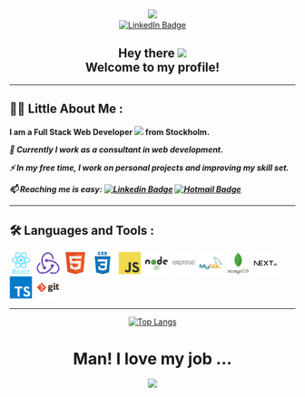 
<div id="header" align="center">
  <img src="https://media.giphy.com/media/f3iwJFOVOwuy7K6FFw/giphy.gif" width="420" />
</div>

<div id="badges" align="center">
  <a href="https://www.linkedin.com/in/dimitar-eftimov-393b4a254/">
    <img src="https://img.shields.io/badge/LinkedIn-blue?style=for-the-badge&logo=linkedin&logoColor=white" alt="LinkedIn Badge"/>
  </a>
</div>
<!-- <div align="center">
  <img src="https://komarev.com/ghpvc/?username=Dixie85&style=plastic&color=red" alt=""/>
</div> -->
<h2 align="center">
  Hey there
  <img src="https://media.giphy.com/media/hvRJCLFzcasrR4ia7z/giphy.gif" width="30px"/> 
  <br>
  Welcome to my profile!
</h2>

---

## 👨‍💻 Little About Me :

**I am a Full Stack Web Developer <img src="https://media.giphy.com/media/WUlplcMpOCEmTGBtBW/giphy.gif" width="30"> from Stockholm.**

***🔭  Currently I work as a consultant in web development.***
 
***⚡️  In my free time, I work on personal projects and improving my skill set.***

***📫  Reaching me is easy: [![Linkedin Badge](https://img.shields.io/badge/-Linkedin-blue?style=flat&logo=Linkedin&logoColor=white)](https://www.linkedin.com/in/dimitar-eftimov-393b4a254) [![Hotmail Badge](https://img.shields.io/badge/Microsoft_Outlook-0078D4?style=flat&logo=microsoft-outlook&logoColor=white)](mailto:dimitar_eftimov@hotmail.com)***

---

## 🛠 Languages and Tools :

<div>
  <img src="https://github.com/devicons/devicon/blob/master/icons/react/react-original-wordmark.svg" title="React" alt="React" width="40" height="40"/>&nbsp;
  <img src="https://github.com/devicons/devicon/blob/master/icons/redux/redux-original.svg" title="Redux" alt="Redux " width="40" height="40"/>&nbsp;
  <img src="https://github.com/devicons/devicon/blob/master/icons/html5/html5-original.svg" title="HTML5" alt="HTML" width="40" height="40"/>&nbsp;
  <img src="https://github.com/devicons/devicon/blob/master/icons/css3/css3-plain-wordmark.svg"  title="CSS3" alt="CSS" width="40" height="40"/>&nbsp;
  <img src="https://github.com/devicons/devicon/blob/master/icons/javascript/javascript-original.svg" title="JavaScript" alt="JavaScript" width="40" height="40"/>&nbsp;
  <img src="https://github.com/devicons/devicon/blob/master/icons/nodejs/nodejs-original-wordmark.svg" title="NodeJS" alt="NodeJS" width="40" height="40"/>&nbsp;
  <img src="https://github.com/devicons/devicon/blob/master/icons/express/express-original-wordmark.svg" title="Express" alt="Express" width="40" height="40"/>&nbsp;
  <img src="https://github.com/devicons/devicon/blob/master/icons/mysql/mysql-original-wordmark.svg" title="MySQL"  alt="MySQL" width="40" height="40"/>&nbsp;
  <img src="https://github.com/devicons/devicon/blob/master/icons/mongodb/mongodb-original-wordmark.svg" title="MongoDb"  alt="MongoDb" width="40" height="40"/>&nbsp;
  <img src="https://github.com/devicons/devicon/blob/master/icons/nextjs/nextjs-original-wordmark.svg" title="Nextjs"  alt="Nextjs" width="40" height="40"/>&nbsp;
  <img src="https://github.com/devicons/devicon/blob/master/icons/typescript/typescript-original.svg" title="Typescript"  alt="Typescript" width="40" height="40"/>&nbsp;
  <img src="https://github.com/devicons/devicon/blob/master/icons/git/git-original-wordmark.svg" title="Git" **alt="Git" width="40" height="40"/>
</div>


---

<div align="center">
  
[![Top Langs](https://github-readme-stats.vercel.app/api/top-langs/?username=Dixie85&layout=compact&theme=vision-friendly-dark)](https://github.com/anuraghazra/github-readme-stats)  
  
<div>


# Man! I love my job ...

<div id="header" align="center">
  <img src="https://media.giphy.com/media/6heBQSjt2IoA8/giphy.gif" width="420" />
</div>


<!--
**Dixie85/Dixie85** is a ✨ _special_ ✨ repository because its `README.md` (this file) appears on your GitHub profile.

Here are some ideas to get you started:

- 🔭 I’m currently working on ...
- 🌱 I’m currently learning ...
- 👯 I’m looking to collaborate on ...
- 🤔 I’m looking for help with ...
- 💬 Ask me about ...
- 📫 How to reach me: ...
- 😄 Pronouns: ...
- ⚡ Fun fact: ...
-->
